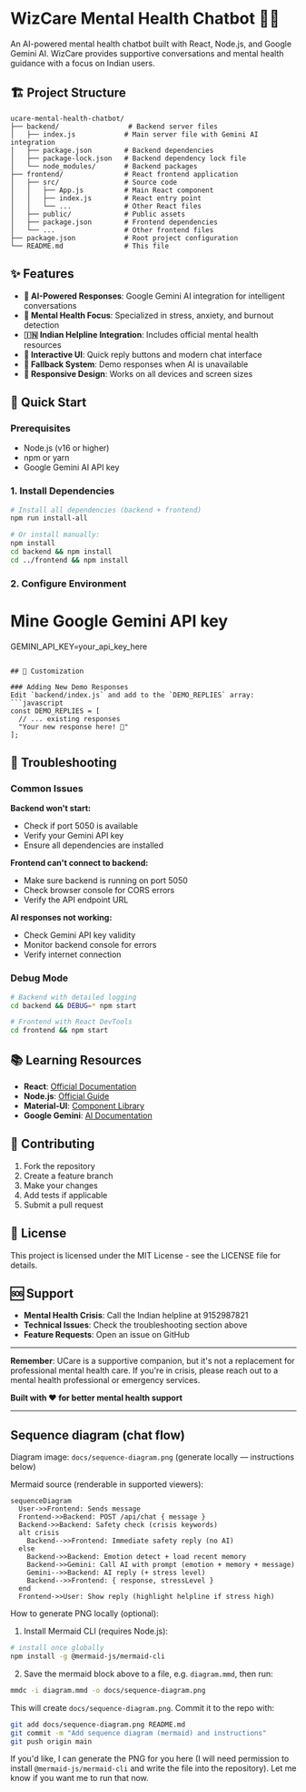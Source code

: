 # WizCare Mental Health Chatbot 🧠💚

An AI-powered mental health chatbot built with React, Node.js, and Google Gemini AI. WizCare provides supportive conversations and mental health guidance with a focus on Indian users.

## 🏗️ Project Structure

```
ucare-mental-health-chatbot/
├── backend/                 # Backend server files
│   ├── index.js            # Main server file with Gemini AI integration
│   ├── package.json        # Backend dependencies
│   ├── package-lock.json   # Backend dependency lock file
│   └── node_modules/       # Backend packages
├── frontend/               # React frontend application
│   ├── src/                # Source code
│   │   ├── App.js          # Main React component
│   │   ├── index.js        # React entry point
│   │   └── ...             # Other React files
│   ├── public/             # Public assets
│   ├── package.json        # Frontend dependencies
│   └── ...                 # Other frontend files
├── package.json            # Root project configuration
└── README.md               # This file
```

## ✨ Features

- **🤖 AI-Powered Responses**: Google Gemini AI integration for intelligent conversations
- **🧠 Mental Health Focus**: Specialized in stress, anxiety, and burnout detection
- **🇮🇳 Indian Helpline Integration**: Includes official mental health resources
- **💬 Interactive UI**: Quick reply buttons and modern chat interface
- **🔄 Fallback System**: Demo responses when AI is unavailable
- **📱 Responsive Design**: Works on all devices and screen sizes

## 🚀 Quick Start

### Prerequisites
- Node.js (v16 or higher)
- npm or yarn
- Google Gemini AI API key

### 1. Install Dependencies
```bash
# Install all dependencies (backend + frontend)
npm run install-all

# Or install manually:
npm install
cd backend && npm install
cd ../frontend && npm install
```

### 2. Configure Environment
# Mine Google Gemini API key
GEMINI_API_KEY=your_api_key_here
```

## 🎨 Customization

### Adding New Demo Responses
Edit `backend/index.js` and add to the `DEMO_REPLIES` array:
```javascript
const DEMO_REPLIES = [
  // ... existing responses
  "Your new response here! 💚"
];
```

## 🐛 Troubleshooting

### Common Issues

**Backend won't start:**
- Check if port 5050 is available
- Verify your Gemini API key
- Ensure all dependencies are installed

**Frontend can't connect to backend:**
- Make sure backend is running on port 5050
- Check browser console for CORS errors
- Verify the API endpoint URL

**AI responses not working:**
- Check Gemini API key validity
- Monitor backend console for errors
- Verify internet connection

### Debug Mode
```bash
# Backend with detailed logging
cd backend && DEBUG=* npm start

# Frontend with React DevTools
cd frontend && npm start
```

## 📚 Learning Resources

- **React**: [Official Documentation](https://reactjs.org/)
- **Node.js**: [Official Guide](https://nodejs.org/en/learn/)
- **Material-UI**: [Component Library](https://mui.com/)
- **Google Gemini**: [AI Documentation](https://ai.google.dev/)

## 🤝 Contributing

1. Fork the repository
2. Create a feature branch
3. Make your changes
4. Add tests if applicable
5. Submit a pull request

## 📄 License

This project is licensed under the MIT License - see the LICENSE file for details.

## 🆘 Support

- **Mental Health Crisis**: Call the Indian helpline at 9152987821
- **Technical Issues**: Check the troubleshooting section above
- **Feature Requests**: Open an issue on GitHub

---

**Remember**: UCare is a supportive companion, but it's not a replacement for professional mental health care. If you're in crisis, please reach out to a mental health professional or emergency services.

**Built with ❤️ for better mental health support**

---

## Sequence diagram (chat flow)

Diagram image: `docs/sequence-diagram.png` (generate locally — instructions below)

Mermaid source (renderable in supported viewers):

```mermaid
sequenceDiagram
  User->>Frontend: Sends message
  Frontend->>Backend: POST /api/chat { message }
  Backend->>Backend: Safety check (crisis keywords)
  alt crisis
    Backend-->>Frontend: Immediate safety reply (no AI)
  else
    Backend->>Backend: Emotion detect + load recent memory
    Backend->>Gemini: Call AI with prompt (emotion + memory + message)
    Gemini-->>Backend: AI reply (+ stress level)
    Backend-->>Frontend: { response, stressLevel }
  end
  Frontend->>User: Show reply (highlight helpline if stress high)
```

How to generate PNG locally (optional):

1. Install Mermaid CLI (requires Node.js):

```bash
# install once globally
npm install -g @mermaid-js/mermaid-cli
```

2. Save the mermaid block above to a file, e.g. `diagram.mmd`, then run:

```bash
mmdc -i diagram.mmd -o docs/sequence-diagram.png
```

This will create `docs/sequence-diagram.png`. Commit it to the repo with:

```bash
git add docs/sequence-diagram.png README.md
git commit -m "Add sequence diagram (mermaid) and instructions"
git push origin main
```

If you'd like, I can generate the PNG for you here (I will need permission to install `@mermaid-js/mermaid-cli` and write the file into the repository). Let me know if you want me to run that now.
